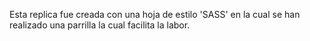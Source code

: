 Esta replica fue creada con una hoja de estilo 'SASS' en la cual se han realizado una parrilla la cual facilita la labor.
